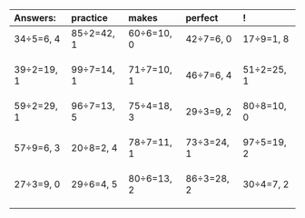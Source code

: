 | Answers: | practice | makes | perfect | ! |
| :--- | :--- | :--- | :--- | :--- |
| 34÷5=6, 4 | 85÷2=42, 1 | 60÷6=10, 0 | 42÷7=6, 0 | 17÷9=1, 8 | 
|   |   |   |   |   | 
|   |   |   |   |   | 
|   |   |   |   |   | 
| 39÷2=19, 1 | 99÷7=14, 1 | 71÷7=10, 1 | 46÷7=6, 4 | 51÷2=25, 1 | 
|   |   |   |   |   | 
|   |   |   |   |   | 
|   |   |   |   |   | 
| 59÷2=29, 1 | 96÷7=13, 5 | 75÷4=18, 3 | 29÷3=9, 2 | 80÷8=10, 0 | 
|   |   |   |   |   | 
|   |   |   |   |   | 
|   |   |   |   |   | 
| 57÷9=6, 3 | 20÷8=2, 4 | 78÷7=11, 1 | 73÷3=24, 1 | 97÷5=19, 2 | 
|   |   |   |   |   | 
|   |   |   |   |   | 
|   |   |   |   |   | 
| 27÷3=9, 0 | 29÷6=4, 5 | 80÷6=13, 2 | 86÷3=28, 2 | 30÷4=7, 2 | 
|   |   |   |   |   | 
|   |   |   |   |   | 
|   |   |   |   |   | 
